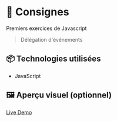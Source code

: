 # 🚀 Consignes

Premiers exercices de Javascript 
> Délégation d'événements

## 📦 Technologies utilisées

- JavaScript


## 🖼️ Aperçu visuel (optionnel)

[Live Demo](https://ocrzia.github.io/JS6-Shopping-list/)
